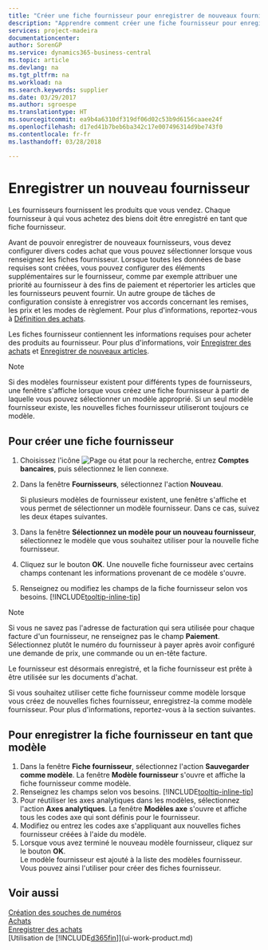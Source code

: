 ```yaml
---
title: "Créer une fiche fournisseur pour enregistrer de nouveaux fournisseurs | Microsoft Docs"
description: "Apprendre comment créer une fiche fournisseur pour enregistrer un nouveau fournisseur."
services: project-madeira
documentationcenter: 
author: SorenGP
ms.service: dynamics365-business-central
ms.topic: article
ms.devlang: na
ms.tgt_pltfrm: na
ms.workload: na
ms.search.keywords: supplier
ms.date: 03/29/2017
ms.author: sgroespe
ms.translationtype: HT
ms.sourcegitcommit: ea9b4a6310df319df06d02c53b9d6156caaee24f
ms.openlocfilehash: d17ed41b7beb6ba342c17e007496314d9be743f0
ms.contentlocale: fr-fr
ms.lasthandoff: 03/28/2018

---
```

# <a name="register-new-vendors"></a>Enregistrer un nouveau fournisseur
Les fournisseurs fournissent les produits que vous vendez. Chaque fournisseur à qui vous achetez des biens doit être enregistré en tant que fiche fournisseur.

Avant de pouvoir enregistrer de nouveaux fournisseurs, vous devez configurer divers codes achat que vous pouvez sélectionner lorsque vous renseignez les fiches fournisseur. Lorsque toutes les données de base requises sont créées, vous pouvez configurer des éléments supplémentaires sur le fournisseur, comme par exemple attribuer une priorité au fournisseur à des fins de paiement et répertorier les articles que les fournisseurs peuvent fournir. Un autre groupe de tâches de configuration consiste à enregistrer vos accords concernant les remises, les prix et les modes de règlement. Pour plus d'informations, reportez-vous à [Définition des achats](purchasing-setup-purchasing.md).

Les fiches fournisseur contiennent les informations requises pour acheter des produits au fournisseur. Pour plus d'informations, voir [Enregistrer des achats](purchasing-how-record-purchases.md) et [Enregistrer de nouveaux articles](inventory-how-register-new-items.md).

> [!NOTE]  
>   Si des modèles fournisseur existent pour différents types de fournisseurs, une fenêtre s'affiche lorsque vous créez une fiche fournisseur à partir de laquelle vous pouvez sélectionner un modèle approprié. Si un seul modèle fournisseur existe, les nouvelles fiches fournisseur utiliseront toujours ce modèle.

## <a name="to-create-a-new-vendor-card"></a>Pour créer une fiche fournisseur
1. Choisissez l'icône ![Page ou état pour la recherche](media/ui-search/search_small.png "Page ou état pour la recherche"), entrez **Comptes bancaires**, puis sélectionnez le lien connexe.  
2. Dans la fenêtre **Fournisseurs**, sélectionnez l'action **Nouveau**.

    Si plusieurs modèles de fournisseur existent, une fenêtre s'affiche et vous permet de sélectionner un modèle fournisseur. Dans ce cas, suivez les deux étapes suivantes.
3. Dans la fenêtre **Sélectionnez un modèle pour un nouveau fournisseur**, sélectionnez le modèle que vous souhaitez utiliser pour la nouvelle fiche fournisseur.
4. Cliquez sur le bouton **OK**. Une nouvelle fiche fournisseur avec certains champs contenant les informations provenant de ce modèle s'ouvre.
5. Renseignez ou modifiez les champs de la fiche fournisseur selon vos besoins. [!INCLUDE[tooltip-inline-tip](includes/tooltip-inline-tip_md.md)]

> [!NOTE]  
>   Si vous ne savez pas l'adresse de facturation qui sera utilisée pour chaque facture d'un fournisseur, ne renseignez pas le champ **Paiement**. Sélectionnez plutôt le numéro du fournisseur à payer après avoir configuré une demande de prix, une commande ou un en-tête facture.

Le fournisseur est désormais enregistré, et la fiche fournisseur est prête à être utilisée sur les documents d'achat.

Si vous souhaitez utiliser cette fiche fournisseur comme modèle lorsque vous créez de nouvelles fiches fournisseur, enregistrez-la comme modèle fournisseur. Pour plus d'informations, reportez-vous à la section suivantes.

## <a name="to-save-the-vendor-card-as-a-template"></a>Pour enregistrer la fiche fournisseur en tant que modèle
1. Dans la fenêtre **Fiche fournisseur**, sélectionnez l'action **Sauvegarder comme modèle**. La fenêtre **Modèle fournisseur** s'ouvre et affiche la fiche fournisseur comme modèle.
2. Renseignez les champs selon vos besoins. [!INCLUDE[tooltip-inline-tip](includes/tooltip-inline-tip_md.md)]
3. Pour réutiliser les axes analytiques dans les modèles, sélectionnez l'action **Axes analytiques**. La fenêtre **Modèles axe** s'ouvre et affiche tous les codes axe qui sont définis pour le fournisseur.
4. Modifiez ou entrez les codes axe s'appliquant aux nouvelles fiches fournisseur créées à l'aide du modèle.
5. Lorsque vous avez terminé le nouveau modèle fournisseur, cliquez sur le bouton **OK**.  
   Le modèle fournisseur est ajouté à la liste des modèles fournisseur. Vous pouvez ainsi l'utiliser pour créer des fiches fournisseur.

## <a name="see-also"></a>Voir aussi
[Création des souches de numéros](ui-create-number-series.md)  
[Achats](purchasing-manage-purchasing.md)  
[Enregistrer des achats](purchasing-how-record-purchases.md)   
[Utilisation de [!INCLUDE[d365fin](includes/d365fin_md.md)]](ui-work-product.md)  

